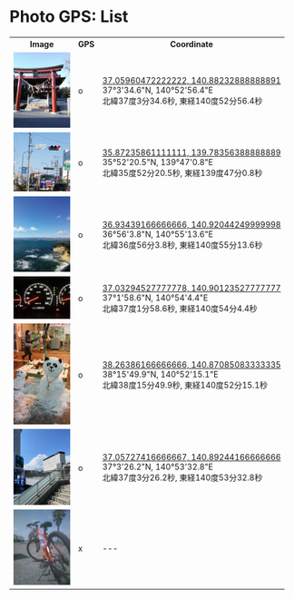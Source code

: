 # Photo GPS: List

<table>
<tr><th>Image</th><th>GPS</th><th>Coordinate</th></tr>
<td><a href='img/iino_hachiman_shirine.jpg'><img src='img/iino_hachiman_shirine.jpg' width=100 /></a></td><td>o</td><td>
<a href='https://www.google.com/maps/place/37%C2%B03%2734.6%22N+140%C2%B052%2756.4%22E/@37.0596047,140.8823289,17z/?authuser=0&entry=ttu'>37.05960472222222, 140.88232888888891</a><br />
37°3'34.6"N, 140°52'56.4"E<br />
北緯37度3分34.6秒, 東経140度52分56.4秒<br />
</td></tr>
<td><a href='img/miracle_north_intersection.jpg'><img src='img/miracle_north_intersection.jpg' width=100 /></a></td><td>o</td><td>
<a href='https://www.google.com/maps/place/35%C2%B052%2720.5%22N+139%C2%B047%270.8%22E/@35.8723586,139.7835639,17z/?authuser=0&entry=ttu'>35.87235861111111, 139.78356388888889</a><br />
35°52'20.5"N, 139°47'0.8"E<br />
北緯35度52分20.5秒, 東経139度47分0.8秒<br />
</td></tr>
<td><a href='img/misaki_park.jpg'><img src='img/misaki_park.jpg' width=100 /></a></td><td>o</td><td>
<a href='https://www.google.com/maps/place/36%C2%B056%273.8%22N+140%C2%B055%2713.6%22E/@36.9343917,140.9204425,17z/?authuser=0&entry=ttu'>36.93439166666666, 140.92044249999998</a><br />
36°56'3.8"N, 140°55'13.6"E<br />
北緯36度56分3.8秒, 東経140度55分13.6秒<br />
</td></tr>
<td><a href='img/odd88888.JPG'><img src='img/odd88888.JPG' width=100 /></a></td><td>o</td><td>
<a href='https://www.google.com/maps/place/37%C2%B01%2758.6%22N+140%C2%B054%274.4%22E/@37.0329453,140.9012353,17z/?authuser=0&entry=ttu'>37.03294527777778, 140.90123527777777</a><br />
37°1'58.6"N, 140°54'4.4"E<br />
北緯37度1分58.6秒, 東経140度54分4.4秒<br />
</td></tr>
<td><a href='img/sendai_snowman01.JPEG'><img src='img/sendai_snowman01.JPEG' width=100 /></a></td><td>o</td><td>
<a href='https://www.google.com/maps/place/38%C2%B015%2749.9%22N+140%C2%B052%2715.1%22E/@38.2638617,140.8708508,17z/?authuser=0&entry=ttu'>38.26386166666666, 140.87085083333335</a><br />
38°15'49.9"N, 140°52'15.1"E<br />
北緯38度15分49.9秒, 東経140度52分15.1秒<br />
</td></tr>
<td><a href='img/with_gps.jpg'><img src='img/with_gps.jpg' width=100 /></a></td><td>o</td><td>
<a href='https://www.google.com/maps/place/37%C2%B03%2726.2%22N+140%C2%B053%2732.8%22E/@37.0572742,140.8924417,17z/?authuser=0&entry=ttu'>37.05727416666667, 140.89244166666666</a><br />
37°3'26.2"N, 140°53'32.8"E<br />
北緯37度3分26.2秒, 東経140度53分32.8秒<br />
</td></tr>
<td><a href='img/without_gps.jpg'><img src='img/without_gps.jpg' width=100 /></a></td><td>x</td><td>
---
</td></tr>
</table>
